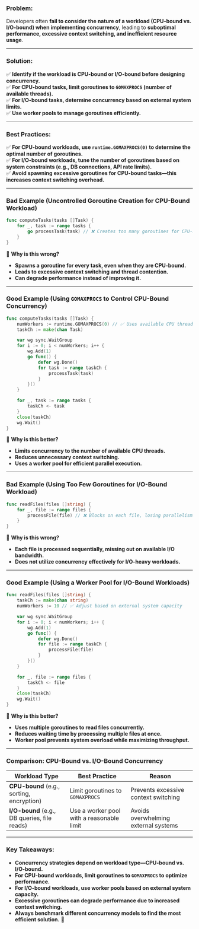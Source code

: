 ### **Problem:**

Developers often **fail to consider the nature of a workload (CPU-bound vs. I/O-bound) when implementing concurrency**, leading to **suboptimal performance, excessive context switching, and inefficient resource usage**.

---

### **Solution:**

✅ **Identify if the workload is CPU-bound or I/O-bound before designing concurrency.**  
✅ **For CPU-bound tasks, limit goroutines to `GOMAXPROCS` (number of available threads).**  
✅ **For I/O-bound tasks, determine concurrency based on external system limits.**  
✅ **Use worker pools to manage goroutines efficiently.**

---

### **Best Practices:**

✅ **For CPU-bound workloads, use `runtime.GOMAXPROCS(0)` to determine the optimal number of goroutines.**  
✅ **For I/O-bound workloads, tune the number of goroutines based on system constraints (e.g., DB connections, API rate limits).**  
✅ **Avoid spawning excessive goroutines for CPU-bound tasks—this increases context switching overhead.**

---

### **Bad Example (Uncontrolled Goroutine Creation for CPU-Bound Workload)**

```go
func computeTasks(tasks []Task) {
	for _, task := range tasks {
		go processTask(task) // ❌ Creates too many goroutines for CPU-heavy tasks
	}
}
```

🔴 **Why is this wrong?**

- **Spawns a goroutine for every task, even when they are CPU-bound.**
- **Leads to excessive context switching and thread contention.**
- **Can degrade performance instead of improving it.**

---

### **Good Example (Using `GOMAXPROCS` to Control CPU-Bound Concurrency)**

```go
func computeTasks(tasks []Task) {
	numWorkers := runtime.GOMAXPROCS(0) // ✅ Uses available CPU threads
	taskCh := make(chan Task)

	var wg sync.WaitGroup
	for i := 0; i < numWorkers; i++ {
		wg.Add(1)
		go func() {
			defer wg.Done()
			for task := range taskCh {
				processTask(task)
			}
		}()
	}

	for _, task := range tasks {
		taskCh <- task
	}
	close(taskCh)
	wg.Wait()
}
```

🔵 **Why is this better?**

- **Limits concurrency to the number of available CPU threads.**
- **Reduces unnecessary context switching.**
- **Uses a worker pool for efficient parallel execution.**

---

### **Bad Example (Using Too Few Goroutines for I/O-Bound Workload)**

```go
func readFiles(files []string) {
	for _, file := range files {
		processFile(file) // ❌ Blocks on each file, losing parallelism benefits
	}
}
```

🔴 **Why is this wrong?**

- **Each file is processed sequentially, missing out on available I/O bandwidth.**
- **Does not utilize concurrency effectively for I/O-heavy workloads.**

---

### **Good Example (Using a Worker Pool for I/O-Bound Workloads)**

```go
func readFiles(files []string) {
	taskCh := make(chan string)
	numWorkers := 10 // ✅ Adjust based on external system capacity

	var wg sync.WaitGroup
	for i := 0; i < numWorkers; i++ {
		wg.Add(1)
		go func() {
			defer wg.Done()
			for file := range taskCh {
				processFile(file)
			}
		}()
	}

	for _, file := range files {
		taskCh <- file
	}
	close(taskCh)
	wg.Wait()
}
```

🔵 **Why is this better?**

- **Uses multiple goroutines to read files concurrently.**
- **Reduces waiting time by processing multiple files at once.**
- **Worker pool prevents system overload while maximizing throughput.**

---

### **Comparison: CPU-Bound vs. I/O-Bound Concurrency**

|**Workload Type**|**Best Practice**|**Reason**|
|---|---|---|
|**CPU-bound** (e.g., sorting, encryption)|Limit goroutines to `GOMAXPROCS`|Prevents excessive context switching|
|**I/O-bound** (e.g., DB queries, file reads)|Use a worker pool with a reasonable limit|Avoids overwhelming external systems|

---

### **Key Takeaways:**

- **Concurrency strategies depend on workload type—CPU-bound vs. I/O-bound.**
- **For CPU-bound workloads, limit goroutines to `GOMAXPROCS` to optimize performance.**
- **For I/O-bound workloads, use worker pools based on external system capacity.**
- **Excessive goroutines can degrade performance due to increased context switching.**
- **Always benchmark different concurrency models to find the most efficient solution.** 🚀